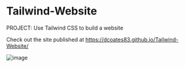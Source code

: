 # Tailwind-Website
PROJECT: Use Tailwind CSS to build a website

Check out the site published at https://dcoates83.github.io/Tailwind-Website/

![image](https://user-images.githubusercontent.com/63134707/125170051-4e37e100-e16a-11eb-8a63-b4eec536582e.png)
